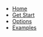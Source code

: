 <!-- docs/_sidebar.md -->

* [Home](/ "Error Handler E2")
* [Get Start](get-start.md "Get Start")
* [Options](options.md "Package Options")
* [Examples](examples.md "Examples")
